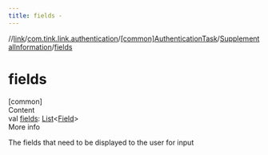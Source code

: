 ```yaml
---
title: fields -
---
```

//[link](../../../index.md)/[com.tink.link.authentication](../../index.md)/[[common]AuthenticationTask](../index.md)/[SupplementalInformation](index.md)/[fields](fields.md)



# fields  
[common]  
Content  
val [fields](fields.md): [List](https://kotlinlang.org/api/latest/jvm/stdlib/kotlin.collections/-list/index.html)<[Field](../../../com.tink.model.misc/[common]-field/index.md)>  
More info  


The fields that need to be displayed to the user for input

  



